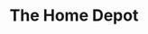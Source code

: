---
title: "The Home Depot"
url: /moreno-valley/the-home-depot-perris-boulevard/
shop: doityourself
---
